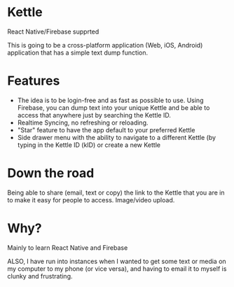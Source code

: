 # Kettle
React Native/Firebase supprted

This is going to be a cross-platform application (Web, iOS, Android) application that has a simple text dump function.

# Features
- The idea is to be login-free and as fast as possible to use. Using Firebase, you can dump text into your unique Kettle and be able to access that anywhere just by searching the Kettle ID.
- Realtime Syncing, no refreshing or reloading.
- "Star" feature to have the app default to your preferred Kettle
- Side drawer menu with the ability to navigate to a different Kettle (by typing in the Kettle ID (kID) or create a new Kettle

# Down the road
Being able to share (email, text or copy) the link to the Kettle that you are in to make it easy for people to access.
Image/video upload.

# Why?
Mainly to learn React Native and Firebase

ALSO,
I have run into instances when I wanted to get some text or media on my computer to my phone (or vice versa), and having to email it to myself is clunky and frustrating.

